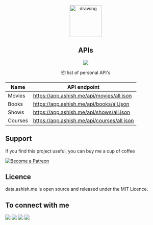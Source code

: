 <p align="center">
  <img src="https://ashishdotme-assets.s3.ap-south-1.amazonaws.com/logo.png" alt="drawing" width="100"/>
</p>

<h2 align="center">APIs</h2>

<p align="center">
<a href="https://img.shields.io/github/last-commit/ashishdotme/data.ashish.me?style=for-the-badge"><img src="https://img.shields.io/github/last-commit/ashishdotme/data.ashish.me?style=for-the-badge"></a>
</p>

<p align="center">📦 list of personal API's </p>



| Name               | API endpoint                                                        |
| --------------------------------- | ------------------------------------------------------------------- |
|Movies          | https://app.ashish.me/api/movies/all.json                   |
|Books          | https://app.ashish.me/api/books/all.json                   |
|Shows          | https://app.ashish.me/api/shows/all.json                   |
|Courses          | https://app.ashish.me/api/courses/all.json                   |



## Support

If you find this project useful, you can buy me a cup of coffee

<a href="https://patreon.com/ashishdotme/" target="_blank">
  <img src="https://c5.patreon.com/external/logo/become_a_patron_button.png" alt="Become a Patreon">
</a>

## Licence

data.ashish.me is open source and released under the MIT Licence.

## To connect with me

<p align = "center">

[<img src="https://img.shields.io/badge/twitter-%231DA1F2.svg?&style=for-the-badge&logo=twitter&logoColor=white&color=black" />](https://twitter.com/ashishdotme)
[<img src="https://img.shields.io/badge/facebook-%2312100E.svg?&style=for-the-badge&logo=facebook&logoColor=white&color=black" />](https://facebook.com/ashishdotme)
[<img src="https://img.shields.io/badge/instagram-%2312100E.svg?&style=for-the-badge&logo=instagram&logoColor=white&color=black" />](https://instagram.com/ashishdotme)
[<img src ="https://img.shields.io/badge/website-%23.svg?&style=for-the-badge&logo=&logoColor=white%22&color=black">](https://ashish.me)

</p>
